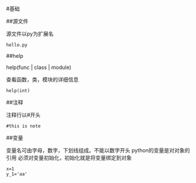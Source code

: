#基础

##源文件

源文件以py为扩展名

```
hello.py
```

##help

help(func | class | module)

查看函数，类，模块的详细信息

```
help(int)
```

##注释

注释行以#开头

```
#this is note
```

##变量

变量名可由字母，数字，下划线组成。不能以数字开头
python的变量是对对象的引用
必须对变量初始化，初始化就是将变量绑定到对象

```
x=1
y_1='aa'
```
